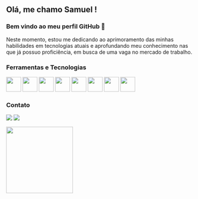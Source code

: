 ## Olá, me chamo Samuel ! 
### Bem vindo ao meu perfil GitHub 👋

Neste momento, estou me dedicando ao aprimoramento das minhas habilidades em tecnologias atuais e aprofundando meu conhecimento nas que já possuo proficiência, em busca de uma vaga no mercado de trabalho.

### Ferramentas e Tecnologias

<img loading="lazy" src="https://cdn.jsdelivr.net/gh/devicons/devicon/icons/git/git-original.svg" width="40" height="40"/> <img loading="lazy" src="https://cdn.jsdelivr.net/gh/devicons/devicon/icons/react/react-original.svg" width="40" height="40"/> <img loading="lazy" src="https://cdn.jsdelivr.net/gh/devicons/devicon/icons/typescript/typescript-original.svg" width="40" height="40"/> <img loading="lazy" src="https://cdn.jsdelivr.net/gh/devicons/devicon/icons/html5/html5-original.svg" width="40" height="40"/> <img loading="lazy" src="https://cdn.jsdelivr.net/gh/devicons/devicon/icons/css3/css3-original.svg" width="40" height="40"/> <img loading="lazy" src="https://cdn.jsdelivr.net/gh/devicons/devicon/icons/javascript/javascript-original.svg" width="40" height="40"/> <img loading="lazy" src="https://cdn.jsdelivr.net/gh/devicons/devicon/icons/figma/figma-original.svg" width="40" height="40"/> <img loading="lazy" src="https://cdn.jsdelivr.net/gh/devicons/devicon/icons/tailwindcss/tailwindcss-plain.svg" width="40" height="40"/>
          

### Contato
                                   
<a href="https://www.linkedin.com/in/samuel-willian-6203a923b/" target="_blank"><img loading="lazy" src="https://img.shields.io/badge/-LinkedIn-%230077B5?style=for-the-badge&logo=linkedin&logoColor=white" target="_blank"></a>  <a href = "mailto:samuelxwsz@gmail.com"><img loading="lazy" src="https://img.shields.io/badge/Gmail-D14836?style=for-the-badge&logo=gmail&logoColor=white" target="_blank"></a>


<div>
<a href="https://github.com/Samuelwsz">
<img loading="lazy" height="180em" src="https://github-readme-stats.vercel.app/api/top-langs/?username=Samuelwsz&layout=compact&langs_count=7&theme=dracula"/>
</div>

